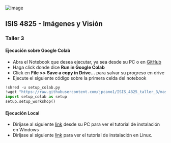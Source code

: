 ![image](https://docs.google.com/uc?export=download&id=15DUc09hFGqR8qcpYiN1OajRNaASmiL6d)
## **ISIS 4825 - Imágenes y Visión**
### **Taller 3**
#### **Ejecución sobre Google Colab**
- Abra el Notebook que desea ejecutar, ya sea desde su PC o en [GitHub](https://github.com/jpcano1/ISIS_4825_taller_3.git)
- Haga click donde dice **Run in Google Colab**
- Click en **File >> Save a copy in Drive...** para salvar su progreso en drive
- Ejecute el siguiente código sobre la primera celda del notebook
```python
!shred -u setup_colab.py
!wget "https://raw.githubusercontent.com/jpcano1/ISIS_4825_taller_3/master/setup_colab.py" -O setup_colab.py
import setup_colab as setup
setup.setup_workshop()
```

#### **Ejecución Local**
- Diríjase al siguiente [link](https://youtu.be/fiHnZA_IUoY) desde su PC para ver el tutorial de instalación en Windows
- Diríjase al siguiente [link](https://youtu.be/Kz8xeY9TN-c) para ver el tutorial de instalación en Linux.
